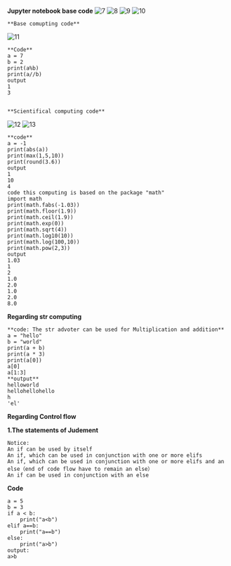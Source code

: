 **Jupyter notebook base code**
![7](https://user-images.githubusercontent.com/103999272/233595611-414997e6-161a-479b-aa7d-b0b3d863d282.png)
![8](https://user-images.githubusercontent.com/103999272/233595629-4cc638fa-f469-44cb-83c0-9c168df83f0e.png)
![9](https://user-images.githubusercontent.com/103999272/233595658-15955508-e509-45ac-b10a-1194bfb709a4.png)
![10](https://user-images.githubusercontent.com/103999272/233596638-b1f460bf-0d4d-4f53-a3ca-9768ad63e196.png)

    **Base comupting code**
![11](https://user-images.githubusercontent.com/103999272/233596822-2526422e-c41d-4a72-a142-5dd996a1495d.png)

    **Code**
    a = 7
    b = 2
    print(a%b)
    print(a//b)
    output
    1
    3
  
  
    **Scientifical computing code**
![12](https://user-images.githubusercontent.com/103999272/233596988-74a504af-a916-487b-bbef-e73268794914.png)
![13](https://user-images.githubusercontent.com/103999272/233597041-3c6dd400-740e-48d3-aad4-d26eebcfce02.png)

    **code**
    a = -1
    print(abs(a))
    print(max(1,5,10))
    print(round(3.6))
    output
    1
    10
    4
    code this computing is based on the package "math"
    import math
    print(math.fabs(-1.03))
    print(math.floor(1.9))
    print(math.ceil(1.9))
    print(math.exp(0))
    print(math.sqrt(4))
    print(math.log10(10))
    print(math.log(100,10))
    print(math.pow(2,3))
    output
    1.03
    1
    2
    1.0
    2.0
    1.0
    2.0
    8.0


    
    
    
**Regarding str computing**

    **code: The str advoter can be used for Multiplication and addition**
    a = "hello"
    b = "world"
    print(a + b)
    print(a * 3)
    print(a[0])
    a[0]
    a[1:3]
    **output**
    helloworld
    hellohellohello
    h
    'el'
 
**Regarding Control flow**

**1.The statements of Judement**

    Notice:
    An if can be used by itself
    An if, which can be used in conjunction with one or more elifs
    An if, which can be used in conjunction with one or more elifs and an else（end of code flow have to remain an else）
    An if can be used in conjunction with an else

**Code**

    a = 5
    b = 3
    if a < b:
        print("a<b")
    elif a==b:
        print("a==b")
    else:
        print("a>b")
    output:
    a>b
    
